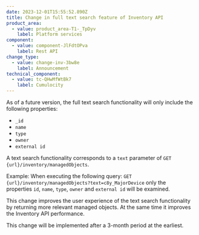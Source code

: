 ```yaml
---
date: 2023-12-01T15:55:52.890Z
title: Change in full text search feature of Inventory API
product_area:
  - value: product_area-T1-_TpDyv
    label: Platform services
component:
  - value: component-JlFdtOPva
    label: Rest API
change_type:
  - value: change-inv-3bw8e
    label: Announcement
technical_component:
  - value: tc-QHwMfWtBk7
    label: Cumulocity
---
```

As of a future version, the full text search functionality will only include the following properties:

* `_id`
* `name`
* `type`
* `owner`
* `external id`

A text search functionality corresponds to a `text` parameter of `GET {url}/inventory/managedObjects`.

Example: When executing the following query: `GET {url}/inventory/managedObjects?text=c8y_MajorDevice` only the properties `id`, `name`, `type`, `owner` and `external id` will be examined.

This change improves the user experience of the text search functionality by returning more relevant managed objects. At the same time it improves the Inventory API performance.

This change will be implemented after a 3-month period at the earliest.
